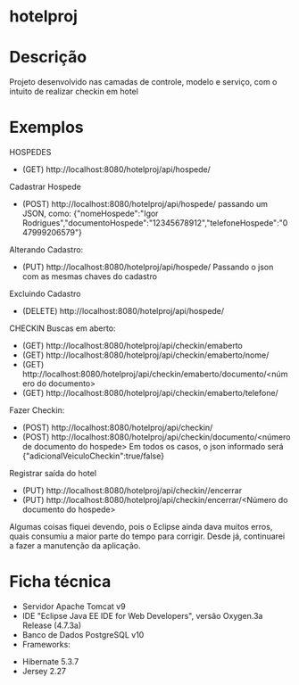 # hotelproj

# Descrição
Projeto desenvolvido nas camadas de controle, modelo e serviço, com o intuito de realizar checkin em hotel

# Exemplos
HOSPEDES
* (GET) http://localhost:8080/hotelproj/api/hospede/

Cadastrar Hospede
* (POST) http://localhost:8080/hotelproj/api/hospede/
  passando um JSON, como: {"nomeHospede":"Igor Rodrigues","documentoHospede":"12345678912","telefoneHospede":"047999206579"}

Alterando Cadastro:
* (PUT) http://localhost:8080/hotelproj/api/hospede/<id do hospede>
  Passando o json com as mesmas chaves do cadastro
  
Excluindo Cadastro
* (DELETE) http://localhost:8080/hotelproj/api/hospede/<id do hospede>

CHECKIN
Buscas em aberto:
* (GET) http://localhost:8080/hotelproj/api/checkin/emaberto
* (GET) http://localhost:8080/hotelproj/api/checkin/emaberto/nome/<nome do hospede>
* (GET) http://localhost:8080/hotelproj/api/checkin/emaberto/documento/<número do documento>
* (GET) http://localhost:8080/hotelproj/api/checkin/emaberto/telefone/<telefone do hospede>

Fazer Checkin:
* (POST) http://localhost:8080/hotelproj/api/checkin/<id do hospede>
* (POST) http://localhost:8080/hotelproj/api/checkin/documento/<número de documento do hospede>
  Em todos os casos, o json informado será {"adicionalVeiculoCheckin":true/false}
  
Registrar saída do hotel
* (PUT) http://localhost:8080/hotelproj/api/checkin/<id do hospede>/encerrar
* (PUT) http://localhost:8080/hotelproj/api/checkin/encerrar/<Número do documento do hospede>

Algumas coisas fiquei devendo, pois o Eclipse ainda dava muitos erros, quais consumiu a maior parte do tempo para corrigir.
Desde já, continuarei a fazer a manutenção da aplicação.


# Ficha técnica
* Servidor Apache Tomcat v9
* IDE "Eclipse Java EE IDE for Web Developers", versão Oxygen.3a Release (4.7.3a)
* Banco de Dados PostgreSQL v10
* Frameworks:
- Hibernate 5.3.7
- Jersey 2.27
